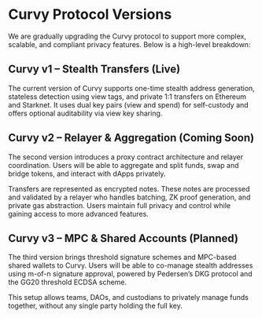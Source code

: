 # Curvy Protocol Versions

We are gradually upgrading the Curvy protocol to support more complex, scalable, and compliant privacy features. Below is a high-level breakdown:

## Curvy v1 – Stealth Transfers (Live)

The current version of Curvy supports one-time stealth address generation, stateless detection using view tags, and private 1:1 transfers on Ethereum and Starknet. It uses dual key pairs (view and spend) for self-custody and offers optional auditability via view key sharing.

## Curvy v2 – Relayer & Aggregation (Coming Soon)

The second version introduces a proxy contract architecture and relayer coordination. Users will be able to aggregate and split funds, swap and bridge tokens, and interact with dApps privately.

Transfers are represented as encrypted notes. These notes are processed and validated by a relayer who handles batching, ZK proof generation, and private gas abstraction. Users maintain full privacy and control while gaining access to more advanced features.

## Curvy v3 – MPC & Shared Accounts (Planned)

The third version brings threshold signature schemes and MPC-based shared wallets to Curvy. Users will be able to co-manage stealth addresses using m-of-n signature approval, powered by Pedersen’s DKG protocol and the GG20 threshold ECDSA scheme.

This setup allows teams, DAOs, and custodians to privately manage funds together, without any single party holding the full key.
